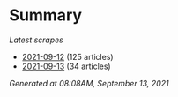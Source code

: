 # Summary
*Latest scrapes*
* [2021-09-12](https://github.com/nuuuwan/news_lk/blob/data/news_lk.2021-09-12.json) (125 articles)
* [2021-09-13](https://github.com/nuuuwan/news_lk/blob/data/news_lk.2021-09-13.json) (34 articles)

*Generated at 08:08AM, September 13, 2021*